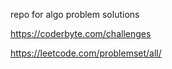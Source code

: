 repo for algo problem solutions

https://coderbyte.com/challenges

https://leetcode.com/problemset/all/
